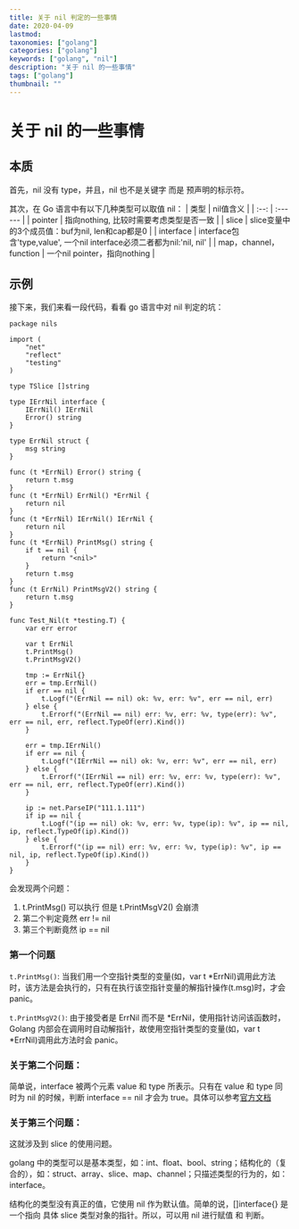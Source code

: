 ```yaml
---
title: 关于 nil 判定的一些事情
date: 2020-04-09
lastmod: 
taxonomies: ["golang"]
categories: ["golang"]
keywords: ["golang", "nil"]
description: "关于 nil 的一些事情"
tags: ["golang"]
thumbnail: ""
---
```


# 关于 nil 的一些事情
## 本质
首先，nil 没有 type，并且，nil 也不是关键字 而是 预声明的标示符。

其次，在 Go 语言中有以下几种类型可以取值 nil：
| 类型 | nil值含义 |
| :--: | :------ |
| pointer | 指向nothing, 比较时需要考虑类型是否一致 |
| slice | slice变量中的3个成员值：buf为nil, len和cap都是0 |
| interface | interface包含'type,value', 一个nil interface必须二者都为nil:'nil, nil' |
| map，channel，function | 一个nil pointer，指向nothing |

## 示例
接下来，我们来看一段代码，看看 go 语言中对 nil 判定的坑：
```
package nils

import (
	"net"
	"reflect"
	"testing"
)

type TSlice []string

type IErrNil interface {
	IErrNil() IErrNil
	Error() string
}

type ErrNil struct {
	msg string
}

func (t *ErrNil) Error() string {
	return t.msg
}
func (t *ErrNil) ErrNil() *ErrNil {
	return nil
}
func (t *ErrNil) IErrNil() IErrNil {
	return nil
}
func (t *ErrNil) PrintMsg() string {
	if t == nil {
		return "<nil>"
	}
	return t.msg
}
func (t ErrNil) PrintMsgV2() string {
	return t.msg
}

func Test_Nil(t *testing.T) {
	var err error

    var t ErrNil
    t.PrintMsg()
    t.PrintMsgV2()

	tmp := ErrNil{}
	err = tmp.ErrNil()
	if err == nil {
		t.Logf("(ErrNil == nil) ok: %v, err: %v", err == nil, err)
	} else {
		t.Errorf("(ErrNil == nil) err: %v, err: %v, type(err): %v", err == nil, err, reflect.TypeOf(err).Kind())
	}

	err = tmp.IErrNil()
	if err == nil {
		t.Logf("(IErrNil == nil) ok: %v, err: %v", err == nil, err)
	} else {
		t.Errorf("(IErrNil == nil) err: %v, err: %v, type(err): %v", err == nil, err, reflect.TypeOf(err).Kind())
	}

	ip := net.ParseIP("111.1.111")
	if ip == nil {
		t.Logf("(ip == nil) ok: %v, err: %v, type(ip): %v", ip == nil, ip, reflect.TypeOf(ip).Kind())
	} else {
		t.Errorf("(ip == nil) err: %v, err: %v, type(ip): %v", ip == nil, ip, reflect.TypeOf(ip).Kind())
	}
}
```

会发现两个问题：
1. t.PrintMsg() 可以执行 但是 t.PrintMsgV2() 会崩溃
2. 第二个判定竟然 err != nil 
3. 第三个判断竟然 ip == nil

### 第一个问题
``` t.PrintMsg() ```: 当我们用一个空指针类型的变量(如，var t *ErrNil)调用此方法时，该方法是会执行的，只有在执行该空指针变量的解指针操作(t.msg)时，才会 panic。

``` t.PrintMsgV2() ```: 
由于接受者是 ErrNil 而不是 *ErrNil，使用指针访问该函数时，Golang 内部会在调用时自动解指针，故使用空指针类型的变量(如，var t *ErrNil)调用此方法时会 panic。

### 关于第二个问题：
简单说，interface 被两个元素 value 和 type 所表示。只有在 value 和 type 同时为 nil 的时候，判断 interface == nil 才会为 true。具体可以参考[官方文档](https://golang.org/doc/faq#nil_error)

### 关于第三个问题：
这就涉及到 slice 的使用问题。 

golang 中的类型可以是基本类型，如：int、float、bool、string；结构化的（复合的），如：struct、array、slice、map、channel；只描述类型的行为的，如：interface。

结构化的类型没有真正的值，它使用 nil 作为默认值。简单的说，[]interface{} 是一个指向 具体 slice 类型对象的指针。所以，可以用 nil 进行赋值 和 判断。